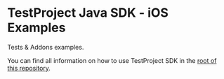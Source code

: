 # TestProject Java SDK - iOS Examples

Tests & Addons examples.

You can find all information on how to use TestProject SDK in the [root of this repository](https://github.com/testproject-io/java-sdk-examples).